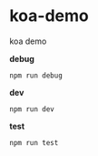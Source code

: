 # koa-demo
koa demo


**debug**

```
npm run debug
```

**dev**

```
npm run dev
```

**test**

```
npm run test
```